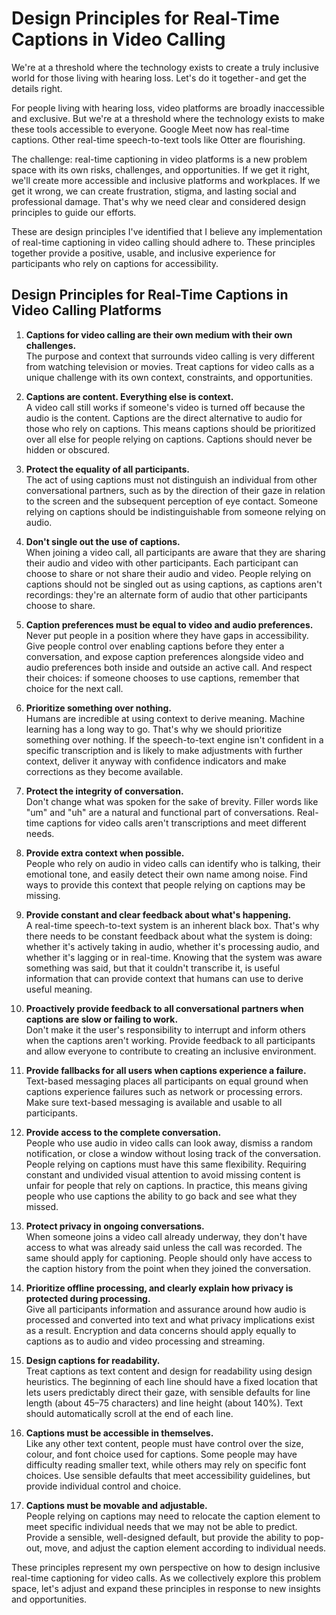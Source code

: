 # Design Principles for Real-Time Captions in Video Calling

We're at a threshold where the technology exists to create a truly inclusive world for those living with hearing loss. Let's do it together - and get the details right.

For people living with hearing loss, video platforms are broadly inaccessible and exclusive. But we're at a threshold where the technology exists to make these tools accessible to everyone. Google Meet now has real-time captions. Other real-time speech-to-text tools like Otter are flourishing.

The challenge: real-time captioning in video platforms is a new problem space with its own risks, challenges, and opportunities. If we get it right, we'll create more accessible and inclusive platforms and workplaces. If we get it wrong, we can create frustration, stigma, and lasting social and professional damage. That's why we need clear and considered design principles to guide our efforts.

These are design principles I've identified that I believe any implementation of real-time captioning in video calling should adhere to. These principles together provide a positive, usable, and inclusive experience for participants who rely on captions for accessibility.

## Design Principles for Real-Time Captions in Video Calling Platforms

1. **Captions for video calling are their own medium with their own challenges.**  
The purpose and context that surrounds video calling is very different from watching television or movies. Treat captions for video calls as a unique challenge with its own context, constraints, and opportunities.

2. **Captions are content. Everything else is context.**  
A video call still works if someone's video is turned off because the audio is the content. Captions are the direct alternative to audio for those who rely on captions. This means captions should be prioritized over all else for people relying on captions. Captions should never be hidden or obscured.

3. **Protect the equality of all participants.**  
The act of using captions must not distinguish an individual from other conversational partners, such as by the direction of their gaze in relation to the screen and the subsequent perception of eye contact. Someone relying on captions should be indistinguishable from someone relying on audio.

4. **Don't single out the use of captions.**  
When joining a video call, all participants are aware that they are sharing their audio and video with other participants. Each participant can choose to share or not share their audio and video. People relying on captions should not be singled out as using captions, as captions aren't recordings: they're an alternate form of audio that other participants choose to share.

5. **Caption preferences must be equal to video and audio preferences.**  
Never put people in a position where they have gaps in accessibility. Give people control over enabling captions before they enter a conversation, and expose caption preferences alongside video and audio preferences both inside and outside an active call. And respect their choices: if someone chooses to use captions, remember that choice for the next call.

6. **Prioritize something over nothing.**  
Humans are incredible at using context to derive meaning. Machine learning has a long way to go. That's why we should prioritize something over nothing. If the speech-to-text engine isn't confident in a specific transcription and is likely to make adjustments with further context, deliver it anyway with confidence indicators and make corrections as they become available.

7. **Protect the integrity of conversation.**  
Don't change what was spoken for the sake of brevity. Filler words like "um" and "uh" are a natural and functional part of conversations. Real-time captions for video calls aren't transcriptions and meet different needs.

8. **Provide extra context when possible.**  
People who rely on audio in video calls can identify who is talking, their emotional tone, and easily detect their own name among noise. Find ways to provide this context that people relying on captions may be missing.

9. **Provide constant and clear feedback about what's happening.**  
A real-time speech-to-text system is an inherent black box. That's why there needs to be constant feedback about what the system is doing: whether it's actively taking in audio, whether it's processing audio, and whether it's lagging or in real-time. Knowing that the system was aware something was said, but that it couldn't transcribe it, is useful information that can provide context that humans can use to derive useful meaning.

10. **Proactively provide feedback to all conversational partners when captions are slow or failing to work.**  
Don't make it the user's responsibility to interrupt and inform others when the captions aren't working. Provide feedback to all participants and allow everyone to contribute to creating an inclusive environment.

11. **Provide fallbacks for all users when captions experience a failure.**  
Text-based messaging places all participants on equal ground when captions experience failures such as network or processing errors. Make sure text-based messaging is available and usable to all participants.

12. **Provide access to the complete conversation.**  
People who use audio in video calls can look away, dismiss a random notification, or close a window without losing track of the conversation. People relying on captions must have this same flexibility. Requiring constant and undivided visual attention to avoid missing content is unfair for people that rely on captions. In practice, this means giving people who use captions the ability to go back and see what they missed.

13. **Protect privacy in ongoing conversations.**  
When someone joins a video call already underway, they don't have access to what was already said unless the call was recorded. The same should apply for captioning. People should only have access to the caption history from the point when they joined the conversation.

14. **Prioritize offline processing, and clearly explain how privacy is protected during processing.**  
Give all participants information and assurance around how audio is processed and converted into text and what privacy implications exist as a result. Encryption and data concerns should apply equally to captions as to audio and video processing and streaming.

15. **Design captions for readability.**  
Treat captions as text content and design for readability using design heuristics. The beginning of each line should have a fixed location that lets users predictably direct their gaze, with sensible defaults for line length (about 45–75 characters) and line height (about 140%). Text should automatically scroll at the end of each line.

16. **Captions must be accessible in themselves.**  
Like any other text content, people must have control over the size, colour, and font choice used for captions. Some people may have difficulty reading smaller text, while others may rely on specific font choices. Use sensible defaults that meet accessibility guidelines, but provide individual control and choice.

17. **Captions must be movable and adjustable.**  
People relying on captions may need to relocate the caption element to meet specific individual needs that we may not be able to predict. Provide a sensible, well-designed default, but provide the ability to pop-out, move, and adjust the caption element according to individual needs.

These principles represent my own perspective on how to design inclusive real-time captioning for video calls. As we collectively explore this problem space, let's adjust and expand these principles in response to new insights and opportunities.

